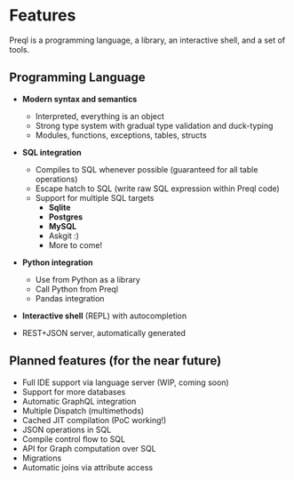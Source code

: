 # Features

Preql is a programming language, a library, an interactive shell, and a set of tools.

## Programming Language

- **Modern syntax and semantics**
    - Interpreted, everything is an object
    - Strong type system with gradual type validation and duck-typing
    - Modules, functions, exceptions, tables, structs
- **SQL integration**
    - Compiles to SQL whenever possible (guaranteed for all table operations)
    - Escape hatch to SQL (write raw SQL expression within Preql code)
    - Support for multiple SQL targets
        - **Sqlite**
        - **Postgres**
        - **MySQL**
        - Askgit :)
        - More to come!

- **Python integration**
    - Use from Python as a library
    - Call Python from Preql
    - Pandas integration

- **Interactive shell** (REPL) with autocompletion
- REST+JSON server, automatically generated


## Planned features (for the near future)
- Full IDE support via language server (WIP, coming soon)
- Support for more databases
- Automatic GraphQL integration
- Multiple Dispatch (multimethods)
- Cached JIT compilation (PoC working!)
- JSON operations in SQL
- Compile control flow to SQL
- API for Graph computation over SQL
- Migrations
- Automatic joins via attribute access